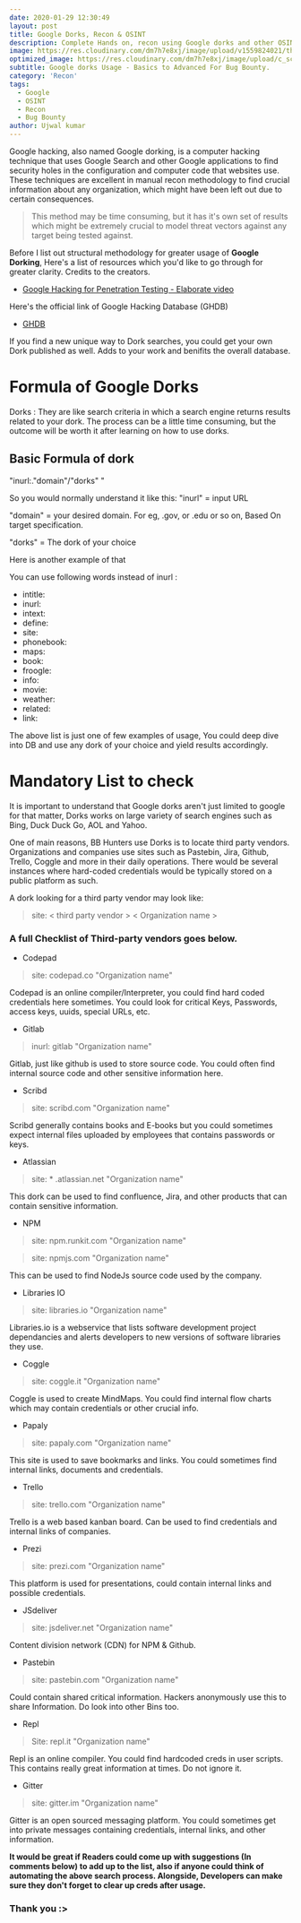```yaml
---
date: 2020-01-29 12:30:49
layout: post
title: Google Dorks, Recon & OSINT
description: Complete Hands on, recon using Google dorks and other OSINT tricks for Critical info extraction for Bug Bounty.
image: https://res.cloudinary.com/dm7h7e8xj/image/upload/v1559824021/theme12_e0vxlr.jpg
optimized_image: https://res.cloudinary.com/dm7h7e8xj/image/upload/c_scale,w_380/v1559824021/theme12_e0vxlr.jpg
subtitle: Google dorks Usage - Basics to Advanced For Bug Bounty.
category: 'Recon'
tags:
  - Google 
  - OSINT
  - Recon
  - Bug Bounty
author: Ujwal kumar
---
```


Google hacking, also named Google dorking, is a computer hacking technique that uses Google Search and other Google applications to find security holes in the configuration and computer code that websites use. 
These techniques are excellent in manual recon methodology to find crucial information about any organization, which might have been left out due to certain consequences.

> This method may be time consuming, but it has it's own set of results which might be extremely crucial to model threat vectors against any target being tested against.

Before I list out structural methodology for greater usage of **Google Dorking**, Here's a list of resources which you'd like to go through for greater clarity. Credits to the creators.

- [Google Hacking for Penetration Testing - Elaborate video](https://www.youtube.com/watch?v=cFOBUYaxdWI)

Here's the official link of Google Hacking Database (GHDB)
- [GHDB](https://www.exploit-db.com/google-hacking-database)

If you find a new unique way to Dork searches, you could get your own Dork published as well. Adds to your work and benifits the overall database.

# Formula of Google Dorks

Dorks : They are like search criteria in which a search engine returns results related to your dork.
The process can be a little time consuming, but the outcome will be worth it after learning on how to use dorks.

## Basic Formula of dork

"inurl:."domain"/"dorks" "

So you would normally understand it like this:
"inurl" = input URL

"domain" = your desired domain. For eg, .gov, or .edu or so on, Based On target specification.

"dorks" = The dork of your choice

Here is another example of that

You can use following words instead of inurl :

- intitle:
- inurl:
- intext:
- define:
- site:
- phonebook:
- maps:
- book:
- froogle:
- info:
- movie:
- weather:
- related:
- link:


The above list is just one of few examples of usage, You could deep dive into DB and use any dork of your choice and yield results accordingly.

# Mandatory List to check

It is important to understand that Google dorks aren't just limited to google for that matter, Dorks works on large variety of search engines such as Bing, Duck Duck Go, AOL and Yahoo.

One of main reasons, BB Hunters use Dorks is to locate third party vendors. Organizations and companies use sites such as Pastebin, Jira, Github, Trello, Coggle and more in their daily operations. There would be several instances where hard-coded credentials would be typically stored on a public platform as such.

A dork looking for a third party vendor may look like:

> site: < third party vendor > < Organization name >  


### A full Checklist of Third-party vendors goes below. 

- Codepad

> site: codepad.co "Organization name"

Codepad is an online compiler/Interpreter, you could find hard coded credentials here sometimes. You could look for critical Keys, Passwords, access keys, uuids, special URLs, etc.

- Gitlab

> inurl: gitlab "Organization name"

Gitlab, just like github is used to store source code. You could often find internal source code and other sensitive information here.

- Scribd

> site: scribd.com "Organization name"

Scribd generally contains books and E-books but you could sometimes expect internal files uploaded by employees that contains passwords or keys.

- Atlassian

> site: * .atlassian.net "Organization name"

This dork can be used to find confluence, Jira, and other products that can contain sensitive information.

- NPM

> site: npm.runkit.com "Organization name"

> site: npmjs.com "Organization name"

This can be used to find NodeJs source code used by the company.

- Libraries IO

> site: libraries.io "Organization name"

Libraries.io is a webservice that lists software development project dependancies and alerts developers to new versions of software libraries they use.

- Coggle

> site: coggle.it "Organization name"

Coggle is used to create MindMaps. You could find internal flow charts which may contain credentials or other crucial info.

- Papaly

> site: papaly.com "Organization name"

This site is used to save bookmarks and links. You could sometimes find internal links, documents and credentials.

- Trello

> site: trello.com "Organization name"

Trello is a web based kanban board. Can be used to find credentials and internal links of companies.

- Prezi

> site: prezi.com "Organization name"

This platform is used for presentations, could contain internal links and possible credentials.

- JSdeliver

> site: jsdeliver.net "Organization name"

Content division network (CDN) for NPM & Github.

- Pastebin

> site: pastebin.com "Organization name"

Could contain shared critical information. Hackers anonymously use this to share Information. Do look into other Bins too.

- Repl

> Site: repl.it "Organization name"

Repl is an online compiler. You could find hardcoded creds in user scripts. This contains really great information at times. Do not ignore it.

- Gitter

> site: gitter.im "Organization name"

Gitter is an open sourced messaging platform. You could sometimes get into private messages containing credentials, internal links, and other information.

**It would be great if Readers could come up with suggestions (In comments below) to add up to the list, also if anyone could think of automating the above search process. Alongside, Developers can make sure they don't forget to clear up creds after usage.**

### Thank you :>




